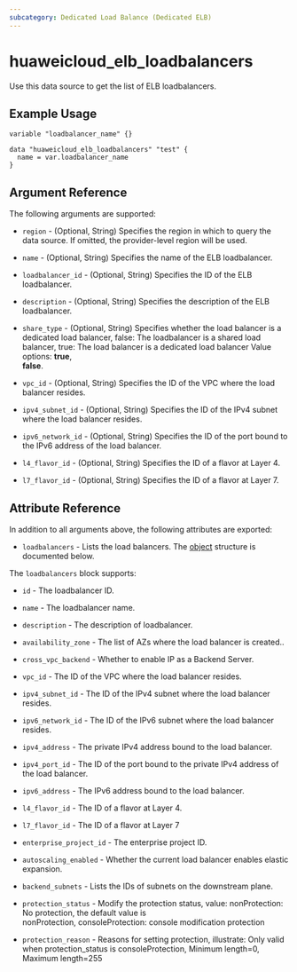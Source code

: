 ```yaml
---
subcategory: Dedicated Load Balance (Dedicated ELB)
---
```


# huaweicloud_elb_loadbalancers

Use this data source to get the list of ELB loadbalancers.

## Example Usage

```hcl
variable "loadbalancer_name" {}

data "huaweicloud_elb_loadbalancers" "test" {
  name = var.loadbalancer_name
}
```

## Argument Reference

The following arguments are supported:

* `region` - (Optional, String) Specifies the region in which to query the data source.
  If omitted, the provider-level region will be used.

* `name` - (Optional, String) Specifies the name of the ELB loadbalancer.

* `loadbalancer_id` - (Optional, String) Specifies the ID of the ELB loadbalancer.

* `description` - (Optional, String) Specifies the description of the ELB loadbalancer.

* `share_type` - (Optional, String) Specifies whether the load balancer is a dedicated load balancer, false: The 
  loadbalancer is a shared load balancer, true: The load balancer is a dedicated load balancer Value options: **true**,     
  **false**.

* `vpc_id` - (Optional, String) Specifies the ID of the VPC where the load balancer resides.

* `ipv4_subnet_id` - (Optional, String) Specifies the ID of the IPv4 subnet where the load balancer resides.

* `ipv6_network_id` - (Optional, String) Specifies the ID of the port bound to the IPv6 address of the load balancer.

* `l4_flavor_id` - (Optional, String) Specifies the ID of a flavor at Layer 4.

* `l7_flavor_id` - (Optional, String) Specifies the ID of a flavor at Layer 7.

## Attribute Reference

In addition to all arguments above, the following attributes are exported:

* `loadbalancers` - Lists the load balancers.
  The [object](#loadbalancers_object) structure is documented below.

<a name="loadbalancers_object"></a>
The `loadbalancers` block supports:

* `id` - The loadbalancer ID.

* `name` - The loadbalancer name.

* `description` - The description of loadbalancer.

* `availability_zone` - The list of AZs where the load balancer is created..

* `cross_vpc_backend` - Whether to enable IP as a Backend Server.

* `vpc_id` - The ID of the VPC where the load balancer resides.

* `ipv4_subnet_id` - The  ID of the IPv4 subnet where the load balancer resides.

* `ipv6_network_id` - The ID of the IPv6 subnet where the load balancer resides.

* `ipv4_address` - The private IPv4 address bound to the load balancer.

* `ipv4_port_id` - The ID of the port bound to the private IPv4 address of the load balancer.

* `ipv6_address` - The IPv6 address bound to the load balancer.

* `l4_flavor_id` - The ID of a flavor at Layer 4.

* `l7_flavor_id` - The ID of a flavor at Layer 7

* `enterprise_project_id` - The enterprise project ID.

* `autoscaling_enabled` - Whether the current load balancer enables elastic expansion.

* `backend_subnets` - Lists the IDs of subnets on the downstream plane.

* `protection_status` - Modify the protection status, value: nonProtection: No protection, the default value is  
  nonProtection, consoleProtection: console modification protection

* `protection_reason` - Reasons for setting protection, illustrate: Only valid when protection_status is 
  consoleProtection, Minimum length=0, Maximum length=255

